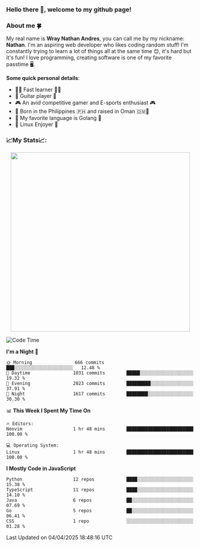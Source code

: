 ### **Hello there 👋, welcome to my github page!**

### **About me 🍀**

My real name is **Wray Nathan Andres**, you can call me by my nickname: **Nathan**. I'm an aspiring web developer who likes coding random stuff! I'm constantly trying to learn a lot of things all at the same time 😊, it's hard but it's fun! I love programming, creating software is one of my favorite passtime 🖥️.

<!-- <img src="https://pbs.twimg.com/media/FYEVH6GaAAE064l?format=jpg&name=medium" width="425" height="215" align="right" /> -->

**Some quick personal details**:

- 🚗💨 Fast learner 🚗💨
- 🎸 Guitar player 🎸
- 🎮 An avid competitive gamer and E-sports enthusiast 🎮
- 🐤 Born in the Philippines 🇵🇭 and raised in Oman 🇴🇲🐤
- 🦦 My favorite language is Golang 🦦
- 🐧 Linux Enjoyer 🐧

### **📈My Stats📈:**

<div style="display: flex; justify-content: center;">
    <img src="https://github-readme-stats.vercel.app/api?username=Ethea2&show_icons=true&count_private=true&theme=midnight-purple&hide_border=true" width="480"/>
    <!-- <img src="https://streak-stats.demolab.com?user=Ethea2&theme=midnight-purple&hide_border=true"/> -->
</div>

<!-- ### **⏲️This week I spent my time on⏲️:** -->
<!---->
<!-- ![Ethea's Waka Stats](https://github-readme-stats.vercel.app/api/wakatime?username=Ethea2&theme=midnight-purple&count_private=true&layout=compact) -->

<!--START_SECTION:waka-->
![Code Time](http://img.shields.io/badge/Code%20Time-677%20hrs%2053%20mins-blue)

**I'm a Night 🦉** 

```text
🌞 Morning                666 commits         ███░░░░░░░░░░░░░░░░░░░░░░   12.48 % 
🌆 Daytime                1031 commits        █████░░░░░░░░░░░░░░░░░░░░   19.32 % 
🌃 Evening                2023 commits        █████████░░░░░░░░░░░░░░░░   37.91 % 
🌙 Night                  1617 commits        ████████░░░░░░░░░░░░░░░░░   30.30 % 
```


📊 **This Week I Spent My Time On** 

```text
🔥 Editors: 
Neovim                   1 hr 48 mins        █████████████████████████   100.00 % 

💻 Operating System: 
Linux                    1 hr 48 mins        █████████████████████████   100.00 % 
```

**I Mostly Code in JavaScript** 

```text
Python                   12 repos            ████░░░░░░░░░░░░░░░░░░░░░   15.38 % 
TypeScript               11 repos            ████░░░░░░░░░░░░░░░░░░░░░   14.10 % 
Java                     6 repos             ██░░░░░░░░░░░░░░░░░░░░░░░   07.69 % 
Go                       5 repos             ██░░░░░░░░░░░░░░░░░░░░░░░   06.41 % 
CSS                      1 repo              ░░░░░░░░░░░░░░░░░░░░░░░░░   01.28 % 
```




 Last Updated on 04/04/2025 18:48:16 UTC
<!--END_SECTION:waka-->
